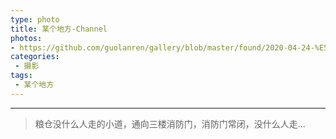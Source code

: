 ```yaml
---
type: photo
title: 某个地方-Channel
photos:
- https://github.com/guolanren/gallery/blob/master/found/2020-04-24-%E5%9C%B0%E6%96%B9-Channel/%E7%B2%AE%E4%BB%93%E5%B0%8F%E9%81%93.jpg?raw=true
categories:
 - 摄影
tags:
 - 某个地方
---
```


<!-- more -->

------

> 粮仓没什么人走的小道，通向三楼消防门，消防门常闭，没什么人走...